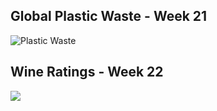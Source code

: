
Global Plastic Waste - Week 21
------------------------------

![Plastic Waste](https://raw.githubusercontent.com/carstenstann/TidyTuesdaySubmissions/master/README_figs/Global%20Plastic%20Waste.png)

Wine Ratings - Week 22
----------------------

![](https://raw.githubusercontent.com/carstenstann/TidyTuesdaySubmissions/master/README_figs/WineRatings.png)
